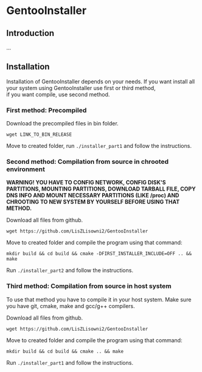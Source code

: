 # GentooInstaller

## Introduction

...

## Installation

Installation of GentooInstaller depends on your needs. If you want install all your system using GentooInstaller use first or third method,<br>
if you want compile, use second method.

### First method: Precompiled

Download the precompiled files in bin folder.

`wget LINK_TO_BIN_RELEASE`

Move to created folder, run `./installer_part1` and follow the instructions.

### Second method: Compilation from source in chrooted environment

**WARNING! YOU HAVE TO CONFIG NETWORK, CONFIG DISK'S PARTITIONS, MOUNTING PARTITIONS, DOWNLOAD TARBALL FILE, COPY DNS INFO AND MOUNT NECESSARY PARTITIONS (LIKE /proc) AND CHROOTING TO NEW SYSTEM BY YOURSELF BEFORE USING THAT METHOD.**

Download all files from github.

`wget https://github.com/LisZLisowni2/GentooInstaller`

Move to created folder and compile the program using that command:

`mkdir build && cd build && cmake -DFIRST_INSTALLER_INCLUDE=OFF .. && make`

Run `./installer_part2` and follow the instructions.

### Third method: Compilation from source in host system

To use that method you have to compile it in your host system. Make sure you have git, cmake, make and gcc/g++ compilers.

Download all files from github.

`wget https://github.com/LisZLisowni2/GentooInstaller`

Move to created folder and compile the program using that command:

`mkdir build && cd build && cmake .. && make`

Run `./installer_part1` and follow the instructions.